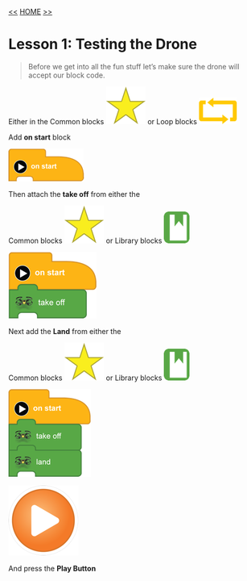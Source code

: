 [<<](05-required-for-all-new-drone-projects.md)  [HOME](https://github.com/drjonesy/ParrotDrone_Airborne_CodingWithTynker) [>>](07-lesson-2-block-help.md)
# Lesson 1: Testing the Drone

> Before we get into all the fun stuff let’s make sure the drone will accept our block code.

Either in the Common blocks ![](images/06-L01-star.png) or Loop blocks ![](images/06-L01-loop1.png)

Add **on start** block

![](images/06-L01-onStart.png)

Then attach the **take off** from either the 

Common blocks ![](images/06-L01-star.png) or Library blocks ![](images/06-L01-library.png)

![](images/06-L01-takeOff.png)

Next add the **Land** from either the 

Common blocks ![](images/06-L01-star.png) or Library blocks ![](images/06-L01-library.png)

![](images/06-L01-land.png)

![](images/06-L01-playBtn.png)

And press the **Play Button**


